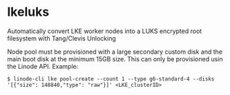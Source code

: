 # lkeluks
Automatically convert LKE worker nodes into a LUKS encrypted root filesystem with Tang/Clevis Unlocking

Node pool must be provisioned with a large secondary custom disk and the main boot disk at the minimum 15GB size.  This can only be provisioned usin the Linode API.  Example:

```
$ linode-cli lke pool-create --count 1 --type g6-standard-4 --disks '[{"size": 148840,"type": "raw"}]' <LKE_clusterID>
```
